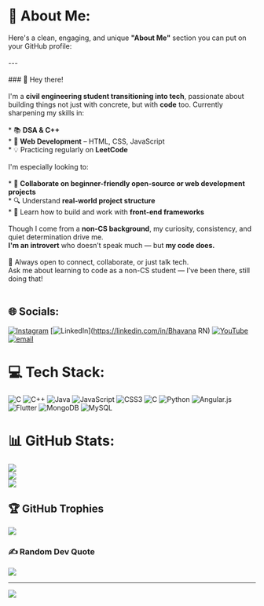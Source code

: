 # 💫 About Me:
Here's a clean, engaging, and unique **"About Me"** section you can put on your GitHub profile:<br><br>---<br><br>### 👋 Hey there!<br><br>I'm a **civil engineering student transitioning into tech**, passionate about building things not just with concrete, but with **code** too. Currently sharpening my skills in:<br><br>* 📚 **DSA & C++**<br>* 🎨 **Web Development** – HTML, CSS, JavaScript<br>* 💡 Practicing regularly on **LeetCode**<br><br>I'm especially looking to:<br><br>* 🤝 **Collaborate on beginner-friendly open-source or web development projects**<br>* 🔍 Understand **real-world project structure**<br>* 🚀 Learn how to build and work with **front-end frameworks**<br><br>Though I come from a **non-CS background**, my curiosity, consistency, and quiet determination drive me.<br>**I'm an introvert** who doesn’t speak much — but **my code does.**<br><br>💬 Always open to connect, collaborate, or just talk tech.<br>Ask me about learning to code as a non-CS student — I’ve been there, still doing that!<br><br>


## 🌐 Socials:
[![Instagram](https://img.shields.io/badge/Instagram-%23E4405F.svg?logo=Instagram&logoColor=white)](https://instagram.com/bhavanashiva5) [![LinkedIn](https://img.shields.io/badge/LinkedIn-%230077B5.svg?logo=linkedin&logoColor=white)](https://linkedin.com/in/Bhavana RN) [![YouTube](https://img.shields.io/badge/YouTube-%23FF0000.svg?logo=YouTube&logoColor=white)](https://youtube.com/@@BhavanaRN-u5w) [![email](https://img.shields.io/badge/Email-D14836?logo=gmail&logoColor=white)](mailto:bhavanarn295@gmail.com) 

# 💻 Tech Stack:
![C](https://img.shields.io/badge/c-%2300599C.svg?style=flat&logo=c&logoColor=white) ![C++](https://img.shields.io/badge/c++-%2300599C.svg?style=flat&logo=c%2B%2B&logoColor=white) ![Java](https://img.shields.io/badge/java-%23ED8B00.svg?style=flat&logo=openjdk&logoColor=white) ![JavaScript](https://img.shields.io/badge/javascript-%23323330.svg?style=flat&logo=javascript&logoColor=%23F7DF1E) ![CSS3](https://img.shields.io/badge/css3-%231572B6.svg?style=flat&logo=css3&logoColor=white) ![C](https://img.shields.io/badge/c-%2300599C.svg?style=flat&logo=c&logoColor=white) ![Python](https://img.shields.io/badge/python-3670A0?style=flat&logo=python&logoColor=ffdd54) ![Angular.js](https://img.shields.io/badge/angular.js-%23E23237.svg?style=flat&logo=angularjs&logoColor=white) ![Flutter](https://img.shields.io/badge/Flutter-%2302569B.svg?style=flat&logo=Flutter&logoColor=white) ![MongoDB](https://img.shields.io/badge/MongoDB-%234ea94b.svg?style=flat&logo=mongodb&logoColor=white) ![MySQL](https://img.shields.io/badge/mysql-4479A1.svg?style=flat&logo=mysql&logoColor=white)
# 📊 GitHub Stats:
![](https://github-readme-stats.vercel.app/api?username=Bhavana2119&theme=synthwave&hide_border=false&include_all_commits=true&count_private=true)<br/>
![](https://nirzak-streak-stats.vercel.app/?user=Bhavana2119&theme=synthwave&hide_border=false)<br/>
![](https://github-readme-stats.vercel.app/api/top-langs/?username=Bhavana2119&theme=synthwave&hide_border=false&include_all_commits=true&count_private=true&layout=compact)

## 🏆 GitHub Trophies
![](https://github-profile-trophy.vercel.app/?username=Bhavana2119&theme=default&no-frame=false&no-bg=false&margin-w=4)

### ✍️ Random Dev Quote
![](https://quotes-github-readme.vercel.app/api?type=horizontal&theme=radical)

---
[![](https://visitcount.itsvg.in/api?id=Bhavana2119&icon=0&color=0)](https://visitcount.itsvg.in)

<!-- Proudly created with GPRM ( https://gprm.itsvg.in ) -->
